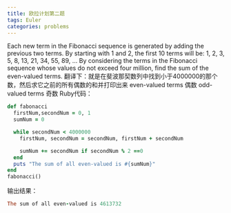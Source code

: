 ```yaml
---
title: 欧拉计划第二题
tags: Euler
categories: problems
---
```


Each new term in the Fibonacci sequence is generated by adding the previous two terms. 
By starting with 1 and 2, the first 10 terms will be:
1, 2, 3, 5, 8, 13, 21, 34, 55, 89, ...
By considering the terms in the Fibonacci sequence whose values do not exceed four million,
find the sum of the even-valued terms.
翻译下：就是在斐波那契数列中找到小于4000000的那个数，然后求它之前的所有偶数的和并打印出来
even-valued terms 偶数
odd-valued terms 奇数
Ruby代码：
```Ruby
def fabonacci
  firstNum,secondNum = 0, 1
  sumNum = 0

  while secondNum < 4000000
    firstNum, secondNum = secondNum, firstNum + secondNum

    sumNum += secondNum if secondNum % 2 ==0
  end
  puts "The sum of all even-valued is #{sumNum}"
end
fabonacci()
```
输出结果：
```Ruby
The sum of all even-valued is 4613732
```
